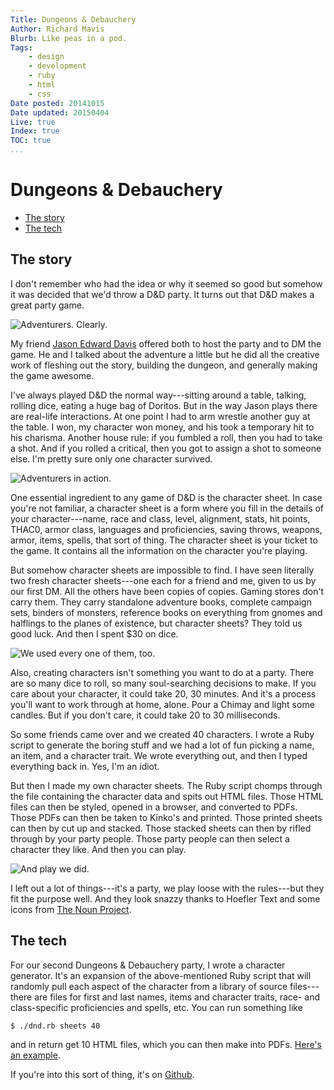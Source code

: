 ```yaml
---
Title: Dungeons & Debauchery
Author: Richard Mavis
Blurb: Like peas in a pod.
Tags:
    - design
    - development
    - ruby
    - html
    - css
Date posted: 20141015
Date updated: 20150404
Live: true
Index: true
TOC: true
...
```




# Dungeons & Debauchery

- <a href="#the-story">The story</a>
- <a href="#the-tech">The tech</a>



<a name="the-story"></a>
## The story

I don't remember who had the idea or why it seemed so good but somehow it was decided that we'd throw a D&D party. It turns out that D&D makes a great party game.

<div class="img-block"><img class="blockimg" src="/images/dungeons-and-debauchery/dnd-group-1.jpg" alt="Adventurers. Clearly." /></div>

My friend [Jason Edward Davis][jed] offered both to host the party and to DM the game. He and I talked about the adventure a little but he did all the creative work of fleshing out the story, building the dungeon, and generally making the game awesome.

I've always played D&D the normal way---sitting around a table, talking, rolling dice, eating a huge bag of Doritos. But in the way Jason plays there are real-life interactions. At one point I had to arm wrestle another guy at the table. I won, my character won money, and his took a temporary hit to his charisma. Another house rule: if you fumbled a roll, then you had to take a shot. And if you rolled a critical, then you got to assign a shot to someone else. I'm pretty sure only one character survived.

<div class="img-block"><img class="blockimg" src="/images/dungeons-and-debauchery/dnd-group-2.jpg" alt="Adventurers in action." /></div>

One essential ingredient to any game of D&D is the character sheet. In case you're not familiar, a character sheet is a form where you fill in the details of your character---name, race and class, level, alignment, stats, hit points, THAC0, armor class, languages and proficiencies, saving throws, weapons, armor, items, spells, that sort of thing. The character sheet is your ticket to the game. It contains all the information on the character you're playing.

But somehow character sheets are impossible to find. I have seen literally two fresh character sheets---one each for a friend and me, given to us by our first DM. All the others have been copies of copies. Gaming stores don't carry them. They carry standalone adventure books, complete campaign sets, binders of monsters, reference books on everything from gnomes and halflings to the planes of existence, but character sheets? They told us good luck. And then I spent $30 on dice.

<div class="img-block"><img class="blockimg" src="/images/dungeons-and-debauchery/dnd-dice.jpg" alt="We used every one of them, too." /></div>

Also, creating characters isn't something you want to do at a party. There are so many dice to roll, so many soul-searching decisions to make. If you care about your character, it could take 20, 30 minutes. And it's a process you'll want to work through at home, alone. Pour a Chimay and light some candles. But if you don't care, it could take 20 to 30 milliseconds.

So some friends came over and we created 40 characters. I wrote a Ruby script to generate the boring stuff and we had a lot of fun picking a name, an item, and a character trait. We wrote everything out, and then I typed everything back in. Yes, I'm an idiot.

But then I made my own character sheets. The Ruby script chomps through the file containing the character data and spits out HTML files. Those HTML files can then be styled, opened in a browser, and converted to PDFs. Those PDFs can then be taken to Kinko's and printed. Those printed sheets can then by cut up and stacked. Those stacked sheets can then by rifled through by your party people. Those party people can then select a character they like. And then you can play.

<div class="img-block"><img class="blockimg" src="/images/dungeons-and-debauchery/dnd-char-sheets.jpg" alt="And play we did." /></div>

I left out a lot of things---it's a party, we play loose with the rules---but they fit the purpose well. And they look snazzy thanks to Hoefler Text and some icons from [The Noun Project][nounp].



<a name="the-tech"></a>
## The tech

For our second Dungeons & Debauchery party, I wrote a character generator. It's an expansion of the above-mentioned Ruby script that will randomly pull each aspect of the character from a library of source files---there are files for first and last names, items and character traits, race- and class-specific proficiencies and spells, etc. You can run something like

    $ ./dnd.rb sheets 40

and in return get 10 HTML files, which you can then make into PDFs. [Here's an example][sample].

If you're into this sort of thing, it's on [Github][].





[jed]: http://jasonedwarddavis.com/
[nounp]: http://thenounproject.com/
[sample]: /misc/dnd/char-sheets-3.pdf
[github]: https://github.com/rmavis/dnd-character-generator
